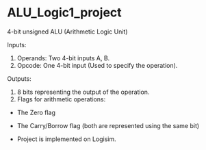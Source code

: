 # ALU_Logic1_project
4-bit unsigned ALU (Arithmetic Logic Unit)

Inputs:
1. Operands: Two 4-bit inputs A, B.
2. Opcode: One 4-bit input (Used to specify the operation).

Outputs:
1. 8 bits representing the output of the operation.
2. Flags for arithmetic operations:
 - The Zero flag
 - The Carry/Borrow flag (both are represented using the same bit)

- Project is implemented on Logisim.
